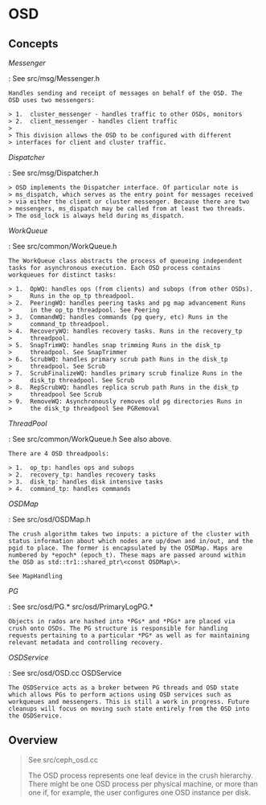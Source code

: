 # OSD

## Concepts

*Messenger*

:   See src/msg/Messenger.h

    Handles sending and receipt of messages on behalf of the OSD. The
    OSD uses two messengers:

    > 1.  cluster_messenger - handles traffic to other OSDs, monitors
    > 2.  client_messenger - handles client traffic
    >
    > This division allows the OSD to be configured with different
    > interfaces for client and cluster traffic.

*Dispatcher*

:   See src/msg/Dispatcher.h

    > OSD implements the Dispatcher interface. Of particular note is
    > ms_dispatch, which serves as the entry point for messages received
    > via either the client or cluster messenger. Because there are two
    > messengers, ms_dispatch may be called from at least two threads.
    > The osd_lock is always held during ms_dispatch.

*WorkQueue*

:   See src/common/WorkQueue.h

    The WorkQueue class abstracts the process of queueing independent
    tasks for asynchronous execution. Each OSD process contains
    workqueues for distinct tasks:

    > 1.  OpWQ: handles ops (from clients) and subops (from other OSDs).
    >     Runs in the op_tp threadpool.
    > 2.  PeeringWQ: handles peering tasks and pg map advancement Runs
    >     in the op_tp threadpool. See Peering
    > 3.  CommandWQ: handles commands (pg query, etc) Runs in the
    >     command_tp threadpool.
    > 4.  RecoveryWQ: handles recovery tasks. Runs in the recovery_tp
    >     threadpool.
    > 5.  SnapTrimWQ: handles snap trimming Runs in the disk_tp
    >     threadpool. See SnapTrimmer
    > 6.  ScrubWQ: handles primary scrub path Runs in the disk_tp
    >     threadpool. See Scrub
    > 7.  ScrubFinalizeWQ: handles primary scrub finalize Runs in the
    >     disk_tp threadpool. See Scrub
    > 8.  RepScrubWQ: handles replica scrub path Runs in the disk_tp
    >     threadpool See Scrub
    > 9.  RemoveWQ: Asynchronously removes old pg directories Runs in
    >     the disk_tp threadpool See PGRemoval

*ThreadPool*

:   See src/common/WorkQueue.h See also above.

    There are 4 OSD threadpools:

    > 1.  op_tp: handles ops and subops
    > 2.  recovery_tp: handles recovery tasks
    > 3.  disk_tp: handles disk intensive tasks
    > 4.  command_tp: handles commands

*OSDMap*

:   See src/osd/OSDMap.h

    The crush algorithm takes two inputs: a picture of the cluster with
    status information about which nodes are up/down and in/out, and the
    pgid to place. The former is encapsulated by the OSDMap. Maps are
    numbered by *epoch* (epoch_t). These maps are passed around within
    the OSD as std::tr1::shared_ptr\<const OSDMap\>.

    See MapHandling

*PG*

:   See src/osd/PG.\* src/osd/PrimaryLogPG.\*

    Objects in rados are hashed into *PGs* and *PGs* are placed via
    crush onto OSDs. The PG structure is responsible for handling
    requests pertaining to a particular *PG* as well as for maintaining
    relevant metadata and controlling recovery.

*OSDService*

:   See src/osd/OSD.cc OSDService

    The OSDService acts as a broker between PG threads and OSD state
    which allows PGs to perform actions using OSD services such as
    workqueues and messengers. This is still a work in progress. Future
    cleanups will focus on moving such state entirely from the OSD into
    the OSDService.

## Overview

> See src/ceph_osd.cc
>
> The OSD process represents one leaf device in the crush hierarchy.
> There might be one OSD process per physical machine, or more than one
> if, for example, the user configures one OSD instance per disk.
